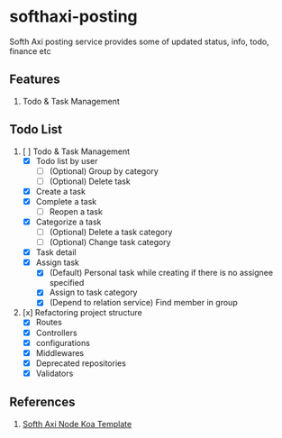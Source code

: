 # softhaxi-posting
Softh Axi posting service provides some of updated status, info, todo, finance etc 

## Features
1. Todo & Task Management

## Todo List
1. [ ] Todo & Task Management
   - [x] Todo list by user
     - [ ] \(Optional) Group by category
     - [ ] \(Optional) Delete task
   - [x] Create a task
   - [x] Complete a task
     - [ ] Reopen a task
   - [x] Categorize a task
     - [ ] \(Optional) Delete a task category
     - [ ] \(Optional) Change task category
   - [x] Task detail
   - [x] Assign task 
     - [x] \(Default) Personal task while creating if there is no assignee specified
     - [x] Assign to task category
     - [x] \(Depend to relation service) Find member in group  
2. [x] Refactoring project structure
   - [x] Routes
   - [x] Controllers
   - [x] configurations
   - [x] Middlewares
   - [x] Deprecated repositories
   - [x] Validators

## References
1. [Softh Axi Node Koa Template](https://github.com/ivohutasoit/softhaxi-node-koa-template)